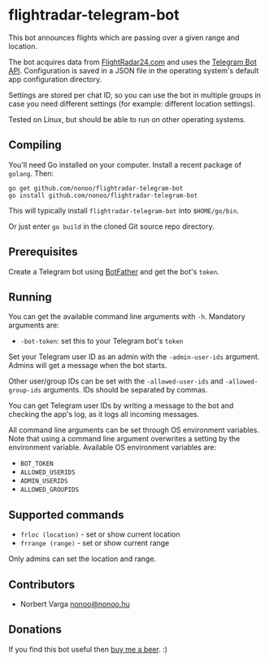 # flightradar-telegram-bot

This bot announces flights which are passing over a given range and location.

The bot acquires data from [FlightRadar24.com](https://flightradar24.com/) and
uses the [Telegram Bot API](https://github.com/go-telegram-bot-api/telegram-bot-api).
Configuration is saved in a JSON file in the operating system's default app
configuration directory.

Settings are stored per chat ID, so you can use the bot in multiple groups in
case you need different settings (for example: different location settings).

Tested on Linux, but should be able to run on other operating systems.

## Compiling

You'll need Go installed on your computer. Install a recent package of `golang`.
Then:

```
go get github.com/nonoo/flightradar-telegram-bot
go install github.com/nonoo/flightradar-telegram-bot
```

This will typically install `flightradar-telegram-bot` into `$HOME/go/bin`.

Or just enter `go build` in the cloned Git source repo directory.

## Prerequisites

Create a Telegram bot using [BotFather](https://t.me/BotFather) and get the
bot's `token`.

## Running

You can get the available command line arguments with `-h`.
Mandatory arguments are:

- `-bot-token`: set this to your Telegram bot's `token`

Set your Telegram user ID as an admin with the `-admin-user-ids` argument.
Admins will get a message when the bot starts.

Other user/group IDs can be set with the `-allowed-user-ids` and
`-allowed-group-ids` arguments. IDs should be separated by commas.

You can get Telegram user IDs by writing a message to the bot and checking
the app's log, as it logs all incoming messages.

All command line arguments can be set through OS environment variables.
Note that using a command line argument overwrites a setting by the environment
variable. Available OS environment variables are:

- `BOT_TOKEN`
- `ALLOWED_USERIDS`
- `ADMIN_USERIDS`
- `ALLOWED_GROUPIDS`

## Supported commands

- `frloc (location)` - set or show current location
- `frrange (range)` - set or show current range

Only admins can set the location and range.

## Contributors

- Norbert Varga [nonoo@nonoo.hu](mailto:nonoo@nonoo.hu)

## Donations

If you find this bot useful then [buy me a beer](https://paypal.me/ha2non). :)
